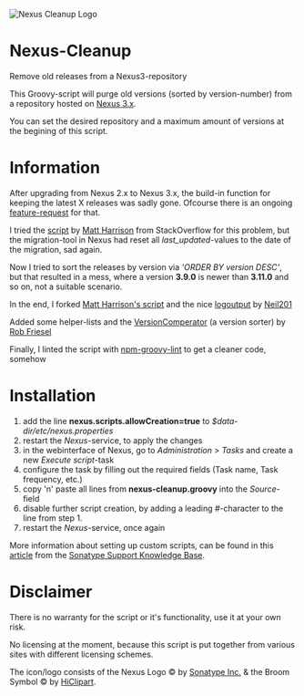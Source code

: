 ![Nexus Cleanup Logo](https://repository-images.githubusercontent.com/284816242/b3c14d00-4a24-11eb-9336-4d5fc17af16b)

Nexus-Cleanup
=============

Remove old releases from a Nexus3-repository

This Groovy-script will purge old versions (sorted by version-number) from a repository hosted on [Nexus 3.x](https://www.sonatype.com/nexus-repository-oss).

You can set the desired repository and a maximum amount of versions at the begining of this script.


Information
===========

After upgrading from Nexus 2.x to Nexus 3.x, the build-in function for keeping the latest X releases was sadly gone.
Ofcourse there is an ongoing [feature-request](https://issues.sonatype.org/browse/NEXUS-10821) for that.
 
I tried the [script](https://stackoverflow.com/a/45894920) by [Matt Harrison](https://stackoverflow.com/users/1267396/matt-harrison) from StackOverflow for this problem, but the migration-tool in Nexus had reset all _last_updated_-values to the date of the migration, sad again.
 
Now I tried to sort the releases by version via *'ORDER BY version DESC'*, but that resulted in a mess,
where a version **3.9.0** is newer than **3.11.0** and so on, not a suitable scenario.

In the end, I forked [Matt Harrison's script](https://stackoverflow.com/a/45894920) and the nice [logoutput](https://stackoverflow.com/a/57604767) by [Neil201](https://stackoverflow.com/users/5998653/neil201)

Added some helper-lists and the [VersionComperator](https://gist.github.com/founddrama/971284) (a version sorter) by [Rob Friesel](https://gist.github.com/founddrama)

Finally, I linted the script with [npm-groovy-lint](https://github.com/nvuillam/npm-groovy-lint) to get a cleaner code, somehow

Installation
============

1. add the line **nexus.scripts.allowCreation=true** to *$data-dir/etc/nexus.properties*
2. restart the *Nexus*-service, to apply the changes
3. in the webinterface of Nexus, go to *Administration* > *Tasks* and create a new *Execute script*-task
4. configure the task by filling out the required fields (Task name, Task frequency, etc.)
5. copy 'n' paste all lines from **nexus-cleanup.groovy** into the *Source*-field
6. disable further script creation, by adding a leading *#*-character to the line from step 1.
7. restart the *Nexus*-service, once again

More information about setting up custom scripts, can be found in this [article](https://support.sonatype.com/hc/en-us/articles/360045220393-Scripting-Nexus-Repository-Manager-3) from the [Sonatype Support Knowledge Base](https://support.sonatype.com/hc/en-us).


Disclaimer
===========

There is no warranty for the script or it's functionality, use it at your own risk. 

No licensing at the moment, because this script is put together from various sites with different licensing schemes.

The icon/logo consists of the Nexus Logo © by [Sonatype Inc.](https://www.sonatype.com) & the Broom Symbol © by [HiClipart](https://www.hiclipart.com).
